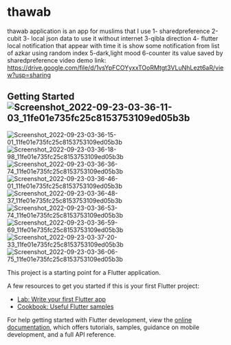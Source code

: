 # thawab

thawab application is an app for muslims that I use
1- sharedpreference 
2-cubit 
3- local json data to use it without internet
3-qibla direction 
4- flutter local notification that appear with time it is show some notification from list of azkar using random index
5-dark,light mood
6-counter its value saved by sharedpreference
video demo link:
https://drive.google.com/file/d/1vsYpFCOYyxxTOoRMtgt3VLuNhLezt6aR/view?usp=sharing




## Getting Started![Screenshot_2022-09-23-03-36-11-03_11fe01e735fc25c8153753109ed05b3b](https://user-images.githubusercontent.com/73147463/191879293-6f9d87b8-e7d8-4079-8020-ae1386eb4745.jpg)
![Screenshot_2022-09-23-03-36-15-01_11fe01e735fc25c8153753109ed05b3b](https://user-images.githubusercontent.com/73147463/191879294-3a565983-65f6-405f-a6b6-34617c4ac844.jpg)
![Screenshot_2022-09-23-03-36-18-98_11fe01e735fc25c8153753109ed05b3b](https://user-images.githubusercontent.com/73147463/191879307-27322a6b-9eeb-4a79-aa8d-07f51262a6ea.jpg)
![Screenshot_2022-09-23-03-36-36-74_11fe01e735fc25c8153753109ed05b3b](https://user-images.githubusercontent.com/73147463/191879318-21602542-09ed-4d32-900a-cd0410bb0d9d.jpg)
![Screenshot_2022-09-23-03-36-46-01_11fe01e735fc25c8153753109ed05b3b](https://user-images.githubusercontent.com/73147463/191879328-2c442925-1f8b-4a78-bc40-e766bc1db733.jpg)
![Screenshot_2022-09-23-03-36-48-37_11fe01e735fc25c8153753109ed05b3b](https://user-images.githubusercontent.com/73147463/191879337-8fe72663-5595-4461-8c2f-1038d9da6d86.jpg)
![Screenshot_2022-09-23-03-36-53-74_11fe01e735fc25c8153753109ed05b3b](https://user-images.githubusercontent.com/73147463/191879341-198b7627-d860-4bb1-ab23-a997fce68a66.jpg)
![Screenshot_2022-09-23-03-36-59-69_11fe01e735fc25c8153753109ed05b3b](https://user-images.githubusercontent.com/73147463/191879346-c8504498-6641-4c03-b7d5-3c5ab2be16ba.jpg)
![Screenshot_2022-09-23-03-37-20-33_11fe01e735fc25c8153753109ed05b3b](https://user-images.githubusercontent.com/73147463/191879351-e05169bf-6be4-4049-b54c-a0653e5f9811.jpg)
![Screenshot_2022-09-23-03-36-06-75_11fe01e735fc25c8153753109ed05b3b](https://user-images.githubusercontent.com/73147463/191879355-26ddf537-5e61-4389-9318-adc9318d50eb.jpg)



This project is a starting point for a Flutter application.

A few resources to get you started if this is your first Flutter project:

- [Lab: Write your first Flutter app](https://docs.flutter.dev/get-started/codelab)
- [Cookbook: Useful Flutter samples](https://docs.flutter.dev/cookbook)

For help getting started with Flutter development, view the
[online documentation](https://docs.flutter.dev/), which offers tutorials,
samples, guidance on mobile development, and a full API reference.
